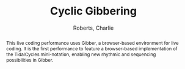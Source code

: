 ---
title: "Cyclic Gibbering"
abstract: "This live coding performance uses Gibber, a browser-based environment for live coding. It is the first performance to feature a browser-based implementation of the TidalCycles mini-notation, enabling new rhythmic and sequencing possibilities in Gibber."
address: "Trondheim, Norway"
booktitle: "Proceedings of the International Web Audio Conference"
editor: "Xambó, Anna and Martín, Sara R. and Roma, Gerard"
month: "December"
publisher: "NTNU"
series: "WAC '19"
pages: "160"
id: "2019_53"
author: "Roberts, Charlie"
webAuthor: "Charlie Roberts"
track: "Performance"
year: "2019"
tags: year2019
media: https://youtu.be/eLwkaOK0G38
pdflink: "/_data/papers/pdf/2019/2019_53.pdf"
ISSN: "2663-5844"
---